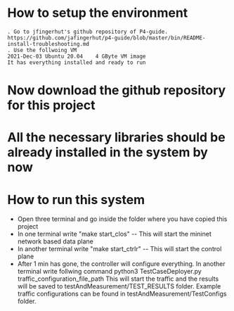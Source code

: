 # How to setup the environment
    . Go to jfingerhut's github repository of P4-guide. 
    https://github.com/jafingerhut/p4-guide/blob/master/bin/README-install-troubleshooting.md
    . Use the follwoing VM 
    2021-Dec-03	Ubuntu 20.04	4 GByte VM image
    It has everything installed and ready to run

# Now download the github repository for this project 

# All the necessary libraries should be already installed in the system by now

# How to run this system 

* Open three terminal and go inside the folder where you have copied this project 
* In one terminal write "make start_clos" -- This will start the mininet network based data plane 
* In another terminal write "make start_ctrlr" -- This will start the control plane
* After 1 min has gone, the controller will configure everything. In another terminal write follwing command 
python3 TestCaseDeployer.py traffic_configuration_file_path 
This will start the traffic and the results will be saved to testAndMeasurement/TEST_RESULTS folder. 
Example traffic configurations can be found in testAndMeasurement/TestConfigs folder. 